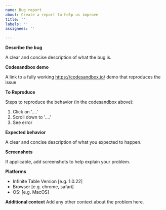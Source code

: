 ```yaml
---
name: Bug report
about: Create a report to help us improve
title: ''
labels: ''
assignees: ''

---
```


**Describe the bug**

A clear and concise description of what the bug is.

**Codesandbox demo**

A link to a fully working https://codesandbox.io/ demo that reproduces the issue

**To Reproduce**

Steps to reproduce the behavior (in the codesandbox above):
1. Click on '....'
2. Scroll down to '....'
3. See error

**Expected behavior**

A clear and concise description of what you expected to happen.

**Screenshots**

If applicable, add screenshots to help explain your problem.

**Platforms**

 - Infinite Table Version [e.g. 1.0.22]
 - Browser [e.g. chrome, safari]
 - OS: [e.g. MacOS]

**Additional context**
Add any other context about the problem here.
